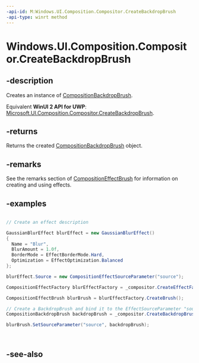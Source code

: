```yaml
---
-api-id: M:Windows.UI.Composition.Compositor.CreateBackdropBrush
-api-type: winrt method
---
```


<!-- Method syntax
public Windows.UI.Composition.CompositionBackdropBrush CreateBackdropBrush()
-->

# Windows.UI.Composition.Compositor.CreateBackdropBrush

## -description
Creates an instance of [CompositionBackdropBrush](compositionbackdropbrush.md).

Equivalent **WinUI 2 API for UWP**: [Microsoft.UI.Composition.Compositor.CreateBackdropBrush](/windows/winui/api/microsoft.ui.composition.compositor.createbackdropbrush).

## -returns
Returns the created [CompositionBackdropBrush](compositionbackdropbrush.md) object.

## -remarks
See the remarks section of [CompositionEffectBrush](compositioneffectbrush.md) for information on creating and using effects.

## -examples
```csharp

// Create an effect description 

GaussianBlurEffect blurEffect = new GaussianBlurEffect() 
{ 
  Name = "Blur", 
  BlurAmount = 1.0f, 
  BorderMode = EffectBorderMode.Hard, 
  Optimization = EffectOptimization.Balanced 
}; 

blurEffect.Source = new CompositionEffectSourceParameter("source"); 

CompositionEffectFactory blurEffectFactory = _compositor.CreateEffectFactory(blurEffect); 

CompositionEffectBrush blurBrush = blurEffectFactory.CreateBrush(); 

// Create a BackdropBrush and bind it to the EffectSourceParameter "source" 
CompositionBackdropBrush backdropBrush = _compositor.CreateBackdropBrush(); 

blurBrush.SetSourceParameter("source", backdropBrush); 
          
          
```



## -see-also
